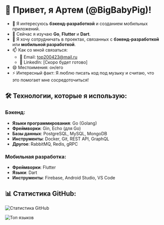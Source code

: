 # 👋 Привет, я Артем (@BigBabyPig)!

- 👀 Я интересуюсь **бэкенд-разработкой** и созданием мобильных приложений.
- 🌱 Сейчас я изучаю **Go**, **Flutter** и **Dart**.
- 💞️ Я хочу сотрудничать в проектах, связанных с **бэкенд-разработкой** или **мобильной разработкой**.
- 📫 Как со мной связаться:
  - 📧 Email: top200423@mail.ru
  - 💼 LinkedIn: [Скоро будет готово]
- 😄 Местоимения: он/его
- ⚡ Интересный факт: Я люблю писать код под музыку и считаю, что это помогает мне сосредоточиться!

## 🛠️ Технологии, которые я использую:
### Бэкенд:
- **Языки программирования**: Go (Golang)
- **Фреймворки**: Gin, Echo (для Go)
- **Базы данных**: PostgreSQL, MySQL, MongoDB
- **Инструменты**: Docker, Git, REST API, GraphQL
- **Другое**: RabbitMQ, Redis, gRPC

### Мобильная разработка:
- **Фреймворки**: Flutter
- **Языки**: Dart
- **Инструменты**: Firebase, Android Studio, VS Code


## 📊 Статистика GitHub:
![Статистика GitHub](https://github-readme-stats.vercel.app/api?username=BigBabyPig&show_icons=true&theme=dark)

![Топ языков](https://github-readme-stats.vercel.app/api/top-langs/?username=BigBabyPig&layout=compact&theme=dark)

